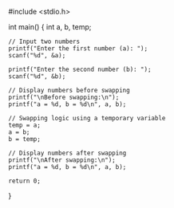 #include <stdio.h>

int main() {
    int a, b, temp;

    // Input two numbers
    printf("Enter the first number (a): ");
    scanf("%d", &a);

    printf("Enter the second number (b): ");
    scanf("%d", &b);

    // Display numbers before swapping
    printf("\nBefore swapping:\n");
    printf("a = %d, b = %d\n", a, b);

    // Swapping logic using a temporary variable
    temp = a;
    a = b;
    b = temp;

    // Display numbers after swapping
    printf("\nAfter swapping:\n");
    printf("a = %d, b = %d\n", a, b);

    return 0;
}
